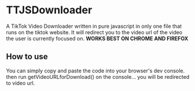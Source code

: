 # TTJSDownloader
A TikTok Video Downloader written in pure javascript in only one file that runs on the tiktok website. 
It will redirect you to the video url of the video the user is currently focused on.
**WORKS BEST ON CHROME AND FIREFOX**

## How to use

You can simply copy and paste the code into your browser's dev console.
then run getVideoURLforDownload() on the console...
you will be redirected to video url.
